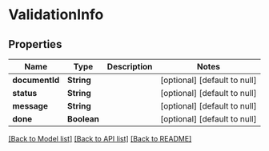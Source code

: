# ValidationInfo
## Properties

| Name | Type | Description | Notes |
|------------ | ------------- | ------------- | -------------|
| **documentId** | **String** |  | [optional] [default to null] |
| **status** | **String** |  | [optional] [default to null] |
| **message** | **String** |  | [optional] [default to null] |
| **done** | **Boolean** |  | [optional] [default to null] |

[[Back to Model list]](../README.md#documentation-for-models) [[Back to API list]](../README.md#documentation-for-api-endpoints) [[Back to README]](../README.md)

